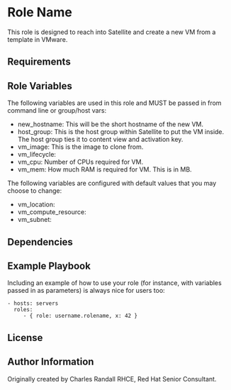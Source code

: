 Role Name
=========

This role is designed to reach into Satellite and create a new VM from a template in VMware.

Requirements
------------


Role Variables
--------------

The following variables are used in this role and MUST be passed in from command line or group/host vars:
  - new_hostname: This will be the short hostname of the new VM.
  - host_group: This is the host group within Satellite to put the VM inside.  The host group ties it to content view and activation key.
  - vm_image:  This is the image to clone from.  
  - vm_lifecycle: 
  - vm_cpu: Number of CPUs required for VM.
  - vm_mem: How much RAM is required for VM.  This is in MB.


The following variables are configured with default values that you may choose to change:
  
  - vm_location:
  - vm_compute_resource: 
  - vm_subnet: 

Dependencies
------------


Example Playbook
----------------

Including an example of how to use your role (for instance, with variables passed in as parameters) is always nice for users too:

    - hosts: servers
      roles:
         - { role: username.rolename, x: 42 }

License
-------


Author Information
------------------

Originally created by Charles Randall RHCE, Red Hat Senior Consultant.
